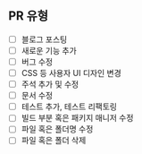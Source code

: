 ## PR 유형
- [ ] 블로그 포스팅
- [ ] 새로운 기능 추가
- [ ] 버그 수정
- [ ] CSS 등 사용자 UI 디자인 변경
- [ ] 주석 추가 및 수정
- [ ] 문서 수정
- [ ] 테스트 추가, 테스트 리팩토링
- [ ] 빌드 부분 혹은 패키지 매니저 수정
- [ ] 파일 혹은 폴더명 수정
- [ ] 파일 혹은 폴더 삭제

